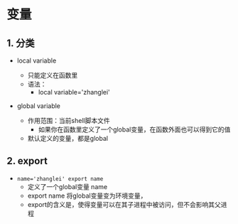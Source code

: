 # 变量

## 1. 分类

- local variable
  - 只能定义在函数里
  - 语法：
    - local variable='zhanglei'

- global variable
  - 作用范围：当前shell脚本文件
    - 如果你在函数里定义了一个global变量，在函数外面也可以得到它的值
  - 默认定义的变量，都是global

## 2. export

- `name='zhanglei' export name`
  - 定义了一个global变量 name
  - export name 将global变量变为环境变量，
  - export的含义是，使得变量可以在其子进程中被访问，但不会影响其父进程